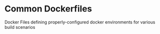 # Common Dockerfiles

Docker Files defining properly-configured docker environments for various build scenarios